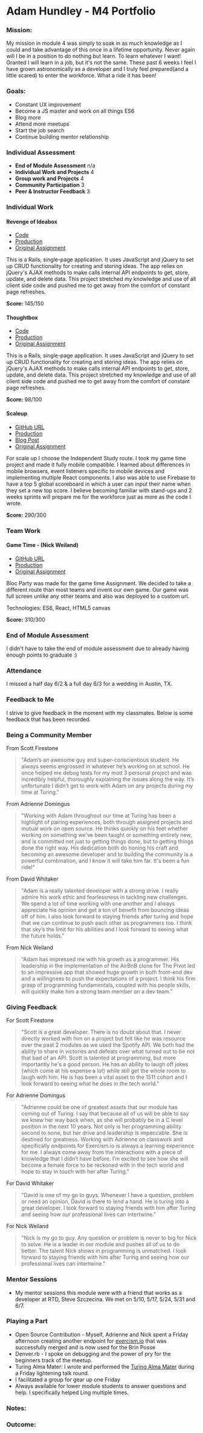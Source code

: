 # Adam Hundley - M4 Portfolio

### Mission:

My mission in module 4 was simply to soak in as much knowledge as I could and take advantage of this once in a lifetime opportunity. Never again will I be in a position to do nothing but learn. To learn whatever I want! Granted I will learn in a job, but it's not the same. These past 6 weeks I feel I have grown astronomically as a developer and I truly feel prepared(and a little scared) to enter the workforce. What a ride it has been!

### Goals:
* Constant UX improvement
* Become a JS master and work on all things ES6
* Blog more
* Attend more meetups
* Start the job search
* Continue building mentor relationship

### Individual Assessment
* __End of Module Assessment__ n/a
* __Individual Work and Projects__ 4
* __Group work and Projects__ 4
* __Community Participation__ 3
* __Peer & Instructor Feedback__ 3


### Individual Work

#### Revenge of Ideabox

* [Code](https://github.com/adamhundley/revenge_of_idea_box)
* [Production](https://idea-lightbulb.herokuapp.com)
* [Original Assignment](https://github.com/turingschool/ruby-submissions/tree/master/1511/module_4_assignments/ideabox2.0)

This is a Rails, single-page application. It uses JavaScript and jQuery to set up CRUD functionality for creating and storing ideas. The app relies on jQuery's AJAX methods to make calls internal API endpoints to get, store, update, and delete data. This project stretched my knowledge and use of all client side code and pushed me to get away from the comfort of constant page refreshes.

 __Score:__ 145/150

#### Thoughtbox

* [Code](https://github.com/adamhundley/thoughtbox)
* [Production](https://boiling-plains-90119.herokuapp.com)
* [Original Assignment](https://gist.github.com/stevekinney/82831c5b25029415ce8b)

This is a Rails, single-page application. It uses JavaScript and jQuery to set up CRUD functionality for creating and storing ideas. The app relies on jQuery's AJAX methods to make calls internal API endpoints to get, store, update, and delete data. This project stretched my knowledge and use of all client side code and pushed me to get away from the comfort of constant page refreshes.

 __Score:__ 98/100

#### Scaleup

* [GitHub URL](https://github.com/adamhundley/block_party)
* [Production](https://blocparty.io)
* [Blog Post](https://medium.com/@adamhundley/why-cant-all-mobile-browsers-play-nicely-15d8d0a7ec84)
* [Original Assignment](https://github.com/turingschool/lesson_plans/blob/master/ruby_04-apis_and_scalability/independent_study_project.markdown)

For scale up I choose the Independent Study route. I took my game time project and made it fully mobile compatible. I learned about differences in mobile browsers, event listeners specific to mobile devices and implementing multiple React components. I also was able to use Firebase to have a top 5 global scoreboard in which a user can input their name when they set a new top score. I believe becoming familiar with stand-ups and 2 weeks sprints will prepare me for the workforce just as more as the code I wrote.

 __Score:__ 290/300

### Team Work
#### Game Time - (Nick Weiland)

* [GitHub URL](https://github.com/adamhundley/block_party)
* [Production](https://blocparty.io)
* [Original Assignment](https://github.com/turingschool/lesson_plans/blob/master/ruby_04-apis_and_scalability/gametime_project.markdown)

Bloc Party was made for the game time Assignment. We decided to take a different route than most teams and invent our own game. Our game was full screen unlike any other teams and also was deployed to a custom url.

Technologies: ES6, React, HTML5 canvas

__Score:__ 310/300


### End of Module Assessment

I didn't have to take the end of module assessment due to already having enough points to graduate :)

### Attendance
I missed a half day 6/2 & a full day 6/3 for a wedding in Austin, TX.

### Feedback to Me

I strive to give feedback in the moment with my classmates. Below is some feedback that has been recorded.

### Being a Community Member

  From Scott Firestone  
> "Adam’s an awesome guy and super-conscientious student. He always seems engrossed in whatever he’s working on at school. He once helped me debug tests for my mod 3 personal project and was incredibly helpful, thoroughly explaining the issues along the way. It’s unfortunate I didn’t get to work with Adam on any projects during my time at Turing."

  From Adrienne Domingus
> "Working with Adam throughout our time at Turing has been a highlight of pairing experiences, both through assigned projects and mutual work on open source. He thinks quickly on his feet whether working on something we've been taught or something entirely new, and is committed not just to getting things done, but to getting things done the right way. His dedication both do honing his craft and becoming an awesome developer and to building the community is a powerful combination, and I know it will take him far. It's been a fun ride!"

  From David Whitaker
> "Adam is a really talented developer with a strong drive.  I really admire his work ethic and fearlessness in tackling new challenges.  We spend a lot of time working with one another and I always appreciate his opinion and get a ton of benefit from bouncing ideas off of him.  I also look forward to staying friends after turing and hope that we can continue to push each other as programmers too.  I think that sky’s the limit for his abilities and I look forward to seeing what the future holds."

  From Nick Weiland
> “Adam has impressed me with his growth as a programmer.  His leadership in the implementation of the AirBnB clone for The Pivot led to an impressive app that showed huge growth in both front-end dev and a willingness to push the expectations of a project. I think his firm grasp of programming fundamentals, coupled with his people skills, will quickly make him a strong team member on a dev team."

### Giving Feedback

  For Scott Firestone
> "Scott is a great developer. There is no doubt about that. I never directly worked with him on a project but felt like he was resource over the past 2 modules as we used the Spotify API. We both had the ability to share in victories and defeats over what turned out to be not that bad of an API. Scott is talented at programming, but more importantly he's a good person. He has an ability to laugh off jokes (which come at his expense a lot) while still get the whole room to laugh with him. He is has been a vital asset to the 1511 cohort and I look forward to seeing what he does in the tech world."

  For Adrienne Domingus
> "Adrienne could be one of greatest assets that our module has coming out of Turing. I say that because all of us will be able to say we knew her way back when, as she will probably be in a C level position in the next 10 years. Not only is her programming ability second to none, but her drive and leadership is impeccable. She is destined for greatness. Working with Adrienne on classwork and specifically endpoints for Exercism.io is always a learning experience for me. I always come away from the interactions with a piece of knowledge that I didn’t have before. I’m excited to see how she will become a female force to be reckoned with in the tech world and hope to stay in touch with her after Turing."

  For David Whitaker
> "David is one of my go to guys. Whenever I have a question, problem or need an opinion, David is there to lend a hand. He is turing into a great developer. I look forward to staying friends with him after Turing and seeing how our professional lives can intertwine."

  For Nick Weiland
> "Nick is my go to guy. Any question or problem is never to big for Nick to solve. He is a leader in our module and pushes all of us to do better. The talent Nick shows in programming is unmatched. I look forward to staying friends with him after Turing and seeing how our professional lives can intertwine."

### Mentor Sessions
* My mentor sessions this module were with a friend that works as a developer at RTD, Steve Szczecina. We met on 5/10, 5/17, 5/24, 5/31 and 6/7.

### Playing a Part

* Open Source Contribution - Myself, Adrienne and Nick spent a Friday afternoon creating another endpoint for [exercism.io](www.exercism.io) that was successfully merged and is now used for the Brin Posse
* Denver.rb - I spoke on debugging and the power of pry for the beginners track of the meetup.
* Turing Alma Mater: I wrote and performed the [Turing Alma Mater](https://vimeo.com/158586392) during a Friday lightening talk round.
* I facilitated a group for gear up one Friday
* Always available for lower module students to answer questions and help. I specifically helped Ling multiple times.

### Notes:


### Outcome:
